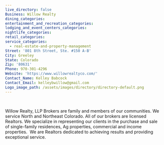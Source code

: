 ```yaml
---
live_directory: false
Business: Willow Realty
dining_categories:
entertainment_and_recreation_categories:
lodging_and_event_centers_categories:
nightlife_categories:
retail_categories:
service_categories:
  - real-estate-and-property-management
Street: '801 8th Street, Ste. #150 A-B'
City: Greeley
State: Colorado
Zip: '80631'
Phone: 970-301-4296
Website: 'https://www.willowrealtyco.com/'
Contact_Name: Kelley Babcock
Contact_Email: kelleybwillow@gmail.com
Logo_image_path: /assets/images/directory/directory-default.png
---
```


&nbsp;

Willow Realty, LLP Brokers are family and members of our communities. We service North and Northeast Colorado. All of our brokers are licensed Realtors. We specialize in representing our clients in the purchase and sale of single-family residences, Ag properties, commercial and income properties.&nbsp; We are Realtors dedicated to achieving results and providing exceptional service.&nbsp;